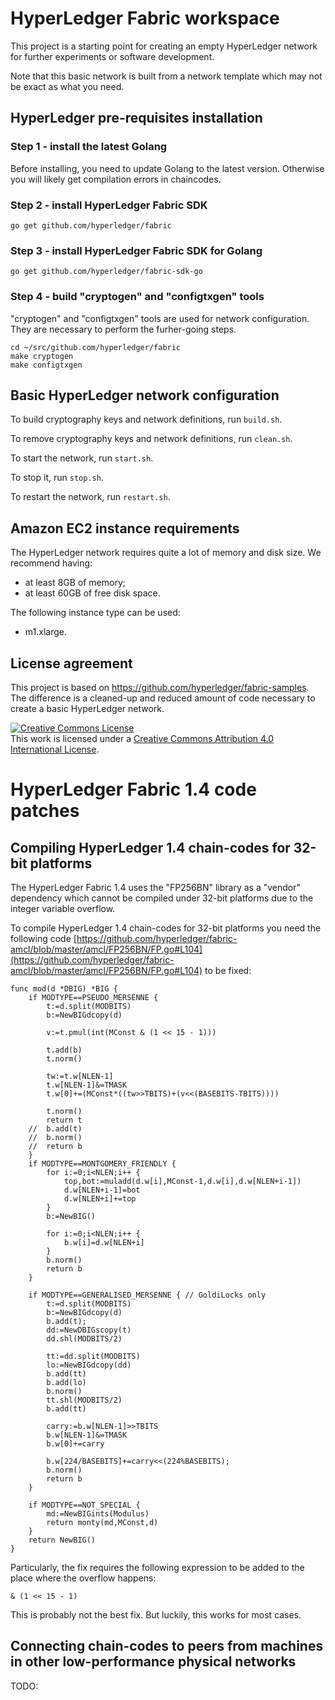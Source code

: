 # HyperLedger Fabric workspace
This project is a starting point for creating an empty HyperLedger network for further experiments or software development.

Note that this basic network is built from a network template which may not be exact as what you need.

## HyperLedger pre-requisites installation

### Step 1 - install the latest Golang
Before installing, you need to update Golang to the latest version. 
Otherwise you will likely get compilation errors in chaincodes.

### Step 2 - install HyperLedger Fabric SDK
```shell
go get github.com/hyperledger/fabric
```

### Step 3 - install HyperLedger Fabric SDK for Golang
```shell
go get github.com/hyperledger/fabric-sdk-go
```

### Step 4 - build "cryptogen" and "configtxgen" tools
"cryptogen" and "configtxgen" tools are used for network configuration. They are necessary to perform the furher-going steps.
```shell
cd ~/src/github.com/hyperledger/fabric
make cryptogen
make configtxgen
```

## Basic HyperLedger network configuration

To build cryptography keys and network definitions, run ``build.sh``.

To remove cryptography keys and network definitions, run ``clean.sh``.

To start the network, run ``start.sh``.

To stop it, run ``stop.sh``.

To restart the network, run ``restart.sh``.

## Amazon EC2 instance requirements
The HyperLedger network requires quite a lot of memory and disk size.
We recommend having:
- at least 8GB of memory;
- at least 60GB of free disk space.

The following instance type can be used:
- m1.xlarge.

## License agreement

This project is based on https://github.com/hyperledger/fabric-samples.
The difference is a cleaned-up and reduced amount of code necessary to create a basic HyperLedger network.

<a rel="license" href="http://creativecommons.org/licenses/by/4.0/"><img alt="Creative Commons License" style="border-width:0" src="https://i.creativecommons.org/l/by/4.0/88x31.png" /></a><br />This work is licensed under a <a rel="license" href="http://creativecommons.org/licenses/by/4.0/">Creative Commons Attribution 4.0 International License</a>.

# HyperLedger Fabric 1.4 code patches

## Compiling HyperLedger 1.4 chain-codes for 32-bit platforms
The HyperLedger Fabric 1.4 uses the "FP256BN" library as a "vendor" dependency which cannot be compiled under 32-bit platforms due to the integer variable overflow.

To compile HyperLedger 1.4 chain-codes for 32-bit platforms you need the following code [https://github.com/hyperledger/fabric-amcl/blob/master/amcl/FP256BN/FP.go#L104](https://github.com/hyperledger/fabric-amcl/blob/master/amcl/FP256BN/FP.go#L104) to be fixed:

```golang
func mod(d *DBIG) *BIG {
	if MODTYPE==PSEUDO_MERSENNE {
		t:=d.split(MODBITS)
		b:=NewBIGdcopy(d)

		v:=t.pmul(int(MConst & (1 << 15 - 1)))

		t.add(b)
		t.norm()

		tw:=t.w[NLEN-1]
		t.w[NLEN-1]&=TMASK
		t.w[0]+=(MConst*((tw>>TBITS)+(v<<(BASEBITS-TBITS))))

		t.norm()
		return t
	//	b.add(t)
	//	b.norm()
	//	return b		
	}
	if MODTYPE==MONTGOMERY_FRIENDLY {
		for i:=0;i<NLEN;i++ {
			top,bot:=muladd(d.w[i],MConst-1,d.w[i],d.w[NLEN+i-1])
			d.w[NLEN+i-1]=bot
			d.w[NLEN+i]+=top
		}
		b:=NewBIG()

		for i:=0;i<NLEN;i++ {
			b.w[i]=d.w[NLEN+i]
		}
		b.norm()
		return b		
	}

	if MODTYPE==GENERALISED_MERSENNE { // GoldiLocks only
		t:=d.split(MODBITS)
		b:=NewBIGdcopy(d)
		b.add(t);
		dd:=NewDBIGscopy(t)
		dd.shl(MODBITS/2)

		tt:=dd.split(MODBITS)
		lo:=NewBIGdcopy(dd)
		b.add(tt)
		b.add(lo)
		b.norm()
		tt.shl(MODBITS/2)
		b.add(tt)

		carry:=b.w[NLEN-1]>>TBITS
		b.w[NLEN-1]&=TMASK
		b.w[0]+=carry
			
		b.w[224/BASEBITS]+=carry<<(224%BASEBITS);
		b.norm()
		return b		
	}

	if MODTYPE==NOT_SPECIAL {
		md:=NewBIGints(Modulus)
		return monty(md,MConst,d) 
	}
	return NewBIG()
}
```

Particularly, the fix requires the following expression to be added to the place where the overflow happens:
```golang
& (1 << 15 - 1)
```

This is probably not the best fix. But luckily, this works for most cases.

## Connecting chain-codes to peers from machines in other low-performance physical networks
TODO: